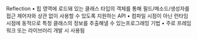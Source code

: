 Reflection
• 힙 영역에 로드돼 있는 클래스 타입의 객체를 통해 필드/메소드/생성자를 접근 제어자와 상관 없이 사용할 수 있도록 지원하는 API
• 컴파일 시점이 아닌 런타임 시점에 동적으로 특정 클래스의 정보를 추출해낼 수 있는프로그래밍 기법
• 주로 프레임워크 또는 라이브러리 개발 시 사용됨
